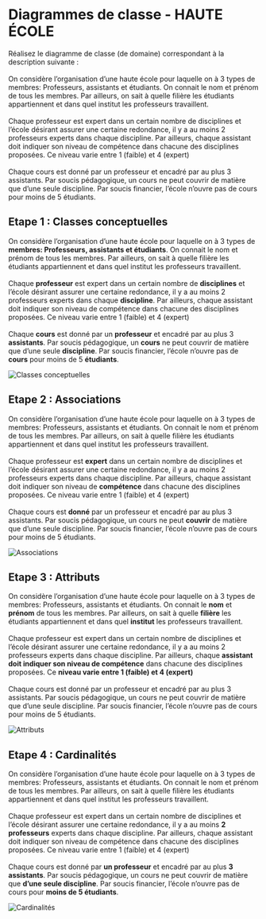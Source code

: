 # Diagrammes de classe - HAUTE ÉCOLE
Réalisez le diagramme de classe (de domaine) correspondant à la description suivante :
<br><br>
On considère l’organisation d’une haute école pour laquelle on à 3 types de membres: Professeurs, assistants et étudiants. On connait le nom et prénom de tous les membres. Par ailleurs, on sait à quelle filière les étudiants appartiennent et dans quel institut les professeurs travaillent.
<br><br>
Chaque professeur est expert dans un certain nombre de disciplines et l’école désirant assurer une certaine redondance, il y a au moins 2 professeurs experts dans chaque discipline. Par ailleurs, chaque assistant doit indiquer son niveau de compétence dans chacune des disciplines proposées. Ce niveau varie entre 1 (faible) et 4 (expert)
<br><br>
Chaque cours est donné par un professeur et encadré par au plus 3 assistants. Par soucis pédagogique, un cours ne peut couvrir de matière que d’une seule discipline. Par soucis financier, l’école n’ouvre pas de cours pour moins de 5 étudiants. 

## Etape 1 : Classes conceptuelles
On considère l’organisation d’une haute école pour laquelle on à 3 types de **membres: Professeurs, assistants et étudiants**. On connait le nom et prénom de tous les membres. Par ailleurs, on sait à quelle filière les étudiants appartiennent et dans quel institut les professeurs travaillent.
<br><br>
Chaque **professeur** est expert dans un certain nombre de **disciplines** et l’école désirant assurer une certaine redondance, il y a au moins 2 professeurs experts dans chaque **discipline**. Par ailleurs, chaque assistant doit indiquer son niveau de compétence dans chacune des disciplines proposées. Ce niveau varie entre 1 (faible) et 4 (expert)
<br><br>
Chaque **cours** est donné par un **professeur** et encadré par au plus 3 **assistants**. Par soucis pédagogique, un **cours** ne peut couvrir de matière que d’une seule **discipline**. Par soucis financier, l’école n’ouvre pas de **cours** pour moins de 5 **étudiants**.

![Classes conceptuelles](https://www.plantuml.com/plantuml/png/TOyx3W8n34JxdC8NI45FiMYXvmfHCcWZXIIodOuBSGukHf3sMr1wtlXP7aGTQtic6fCJWP0lsQDgGqeGCy45C7tUwYheHFPFp_zIkeEbv8nvl8Z4xi-wO2uFzEN6St3J5kB6hr5yh2ckWh4q5cCMBPrVrkwintndFuBroe0S-gjV "Classes conceptuelles")

## Etape 2 : Associations
On considère l’organisation d’une haute école pour laquelle on à 3 types de membres: Professeurs, assistants et étudiants. On connait le nom et prénom de tous les membres. Par ailleurs, on sait à quelle filière les étudiants appartiennent et dans quel institut les professeurs travaillent.
<br><br>
Chaque professeur est **expert** dans un certain nombre de disciplines et l’école désirant assurer une certaine redondance, il y a au moins 2 professeurs experts dans chaque discipline. Par ailleurs, chaque assistant doit indiquer son niveau de **compétence** dans chacune des disciplines proposées. Ce niveau varie entre 1 (faible) et 4 (expert)
<br><br>
Chaque cours est **donné** par un professeur et encadré par au plus 3 assistants. Par soucis pédagogique, un cours ne peut **couvrir** de matière que d’une seule discipline. Par soucis financier, l’école n’ouvre pas de cours pour moins de 5 étudiants. 

![Associations](https://www.plantuml.com/plantuml/png/PP4n3i8m34NtdC8NwCA842e2TguG9GOijKbb9uY12t4EBeO5RTh0QF-Vzx-LLfBbbFiETYBHaKqKWvWhMeyChsUo0y8AcbfsdHM14xB4470SrK5A2scIEPvH13EFYsFAdcRzGE9ewAW0zZ6p63DXOVDecWMrtY_ejL1IJ7aAkfxJOAr9_Q2tON1OkpuLrA2AzOnQfiJyGL0Iu7r0Jk3nnpXp1EcY5vgfrbALJ5hpE_tINSmt9eQjCIq6hp_q1W00 "Associations")

## Etape 3 : Attributs
On considère l’organisation d’une haute école pour laquelle on à 3 types de membres: Professeurs, assistants et étudiants. On connait le **nom** et **prénom** de tous les membres. Par ailleurs, on sait à quelle **filière** les étudiants appartiennent et dans quel **institut** les professeurs travaillent.
<br><br>
Chaque professeur est expert dans un certain nombre de disciplines et l’école désirant assurer une certaine redondance, il y a au moins 2 professeurs experts dans chaque discipline. Par ailleurs, chaque **assistant doit indiquer son niveau de compétence** dans chacune des disciplines proposées. Ce **niveau varie entre 1 (faible) et 4 (expert)**
<br><br>
Chaque cours est donné par un professeur et encadré par au plus 3 assistants. Par soucis pédagogique, un cours ne peut couvrir de matière que d’une seule discipline. Par soucis financier, l’école n’ouvre pas de cours pour moins de 5 étudiants. 

![Attributs](https://www.plantuml.com/plantuml/png/PPB1JiCm38RlUGeVcKHtuOOGsWH3uZBj5K9Zm5ARLhOpJGBUXpr7NmnlLPksz9B6___RNw9iH3rhgYlOgZAz9HNtYJuWGtTMtoBSGJ7HN5bv4JWWInCZmfS3-mxSdMDJN__tjluClgq8sOIeOv2RTnJ1n7toDOgI9isHdQP0bkZr5wge-sNC-ZD9IMr54OVAKvDOygPkZHnZYNs7FHtHfqj-X7xuBee9shoU2HV20ERS60KhPnwudqwVkwwCPZ351pkEosF-DK5Hm5EBh11mOSnz1EdZSWS3rbILH8RPxvRTooOTcHWUdRiP4MyddXMirxE3k0t6O4_a3m00 "Attributs")

## Etape 4 : Cardinalités
On considère l’organisation d’une haute école pour laquelle on à 3 types de membres: Professeurs, assistants et étudiants. On connait le nom et prénom de tous les membres. Par ailleurs, on sait à quelle filière les étudiants appartiennent et dans quel institut les professeurs travaillent.
<br><br>
Chaque professeur est expert dans un certain nombre de disciplines et l’école désirant assurer une certaine redondance, il y a au moins **2 professeurs** experts dans chaque discipline. Par ailleurs, chaque assistant doit indiquer son niveau de compétence dans chacune des disciplines proposées. Ce niveau varie entre 1 (faible) et 4 (expert)
<br><br>
Chaque cours est donné par **un professeur** et encadré par au plus **3 assistants**. Par soucis pédagogique, un cours ne peut couvrir de matière que **d’une seule discipline**. Par soucis financier, l’école n’ouvre pas de cours pour **moins de 5 étudiants**. 


![Cardinalités](https://www.plantuml.com/plantuml/png/RPBRIiGm48RlynH3hdInmNgu4P6LLS6RPLyXDBCwqAObaoo2-ZxsEVfYffQc1ynDafdld_adPCjUEn-g4dRQ6RAw9D-rBDvH6tJGjLut23UGhVAYA3Kp7D1nRIt2fu2u3gvhRLtzdVTn_nwvHsQAdQnFGbSVaHc36vIlbZtvu2V9im-6ecB8lr19tO_3AVz4N51JaiKnigk3u-bIDT4zsWA72diweGwzFfc-_ygocRLbV7AuIep6X4XIYE793zpDkyyeUQdKjUnXkP63tSX6I9iucPWwWhnIQfF8HMba3_ZHeFDWSA79_odDI6_z2uscGTxEAuyW1uhp33UP9o9VzIxgS7Bau468ipJMnOmv1wKMmuijMXE_roy0 "Cardinalités")


